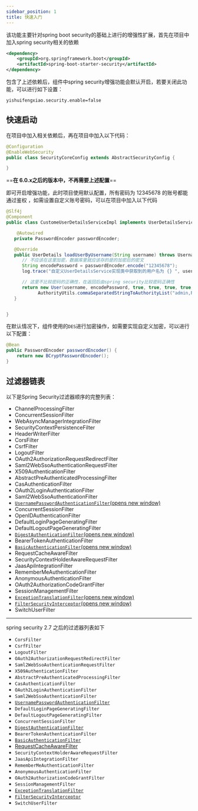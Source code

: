```yaml
---
sidebar_position: 1
title: 快速入门
---
```


该功能主要针对spring boot security的基础上进行的增强性扩展，首先在项目中加入spring security相关的依赖

```xml
<dependency>
    <groupId>org.springframework.boot</groupId>
    <artifactId>spring-boot-starter-security</artifactId>
</dependency>
```

包含了上述依赖后，组件中spring security增强功能会默认开启，若要关闭此功能，可以进行如下设置：

```properties
yishuifengxiao.security.enable=false
```

## 快速启动

在项目中加入相关依赖后，再在项目中加入以下代码：

```java
@Configuration
@EnableWebSecurity
public class SecurityCoreConfig extends AbstractSecurityConfig {

}
```

==**在 6.0.x之后的版本中，不再需要上述配置**==

即可开启增强功能，此时项目使用默认配置，所有密码为 12345678 的账号都能通过鉴权 ，如需设置自定义账号密码，可以在项目中加入以下代码

```java
@Slf4j
@Component
public class CustomeUserDetailsServiceImpl implements UserDetailsService {

    @Autowired
   private PasswordEncoder passwordEncoder;

   @Override
   public UserDetails loadUserByUsername(String username) throws UsernameNotFoundException {
      // 不应该在这里加密，数据库里就应该存的是的加密后的密文
      String encodePassword = passwordEncoder.encode("12345678");
      log.trace("自定义UserDetailsService实现类中获取到的用户名为 {} ", username);

      // 这里不比较密码的正确性，在返回后由spring security比较密码正确性
      return new User(username, encodePassword, true, true, true, true,
            AuthorityUtils.commaSeparatedStringToAuthorityList("admin,ROLE_USER"));
   }


}
```

在默认情况下，组件使用的`DES`进行加密操作，如需要实现自定义加密，可以进行以下配置：

```java
@Bean
public PasswordEncoder passwordEncoder() {
    return new BCryptPasswordEncoder();
}
```

## 过滤器链表

以下是Spring Security过滤器顺序的完整列表：

- ChannelProcessingFilter
- ConcurrentSessionFilter
- WebAsyncManagerIntegrationFilter
- SecurityContextPersistenceFilter
- HeaderWriterFilter
- CorsFilter
- CsrfFilter
- LogoutFilter
- OAuth2AuthorizationRequestRedirectFilter
- Saml2WebSsoAuthenticationRequestFilter
- X509AuthenticationFilter
- AbstractPreAuthenticatedProcessingFilter
- CasAuthenticationFilter
- OAuth2LoginAuthenticationFilter
- Saml2WebSsoAuthenticationFilter
- [`UsernamePasswordAuthenticationFilter`(opens new window)](https://docs.spring.io/spring-security/site/docs/5.3.5.RELEASE/reference/html5/#servlet-authentication-usernamepasswordauthenticationfilter)
- ConcurrentSessionFilter
- OpenIDAuthenticationFilter
- DefaultLoginPageGeneratingFilter
- DefaultLogoutPageGeneratingFilter
- [`DigestAuthenticationFilter`(opens new window)](https://docs.spring.io/spring-security/site/docs/5.3.5.RELEASE/reference/html5/#servlet-authentication-digest)
- BearerTokenAuthenticationFilter
- [`BasicAuthenticationFilter`(opens new window)](https://docs.spring.io/spring-security/site/docs/5.3.5.RELEASE/reference/html5/#servlet-authentication-basic)
- RequestCacheAwareFilter
- SecurityContextHolderAwareRequestFilter
- JaasApiIntegrationFilter
- RememberMeAuthenticationFilter
- AnonymousAuthenticationFilter
- OAuth2AuthorizationCodeGrantFilter
- SessionManagementFilter
- [`ExceptionTranslationFilter`(opens new window)](https://docs.spring.io/spring-security/site/docs/5.3.5.RELEASE/reference/html5/#servlet-exceptiontranslationfilter)
- [`FilterSecurityInterceptor`(opens new window)](https://docs.spring.io/spring-security/site/docs/5.3.5.RELEASE/reference/html5/#servlet-authorization-filtersecurityinterceptor)
- SwitchUserFilter

------

spring security 2.7 之后的过滤器列表如下

- `CorsFilter`
- `CsrfFilter`
- `LogoutFilter`
- `OAuth2AuthorizationRequestRedirectFilter`
- `Saml2WebSsoAuthenticationRequestFilter`
- `X509AuthenticationFilter`
- `AbstractPreAuthenticatedProcessingFilter`
- `CasAuthenticationFilter`
- `OAuth2LoginAuthenticationFilter`
- `Saml2WebSsoAuthenticationFilter`
- [`UsernamePasswordAuthenticationFilter`](https://docs.spring.io/spring-security/reference/servlet/authentication/passwords/form.html#servlet-authentication-usernamepasswordauthenticationfilter)
- `DefaultLoginPageGeneratingFilter`
- `DefaultLogoutPageGeneratingFilter`
- `ConcurrentSessionFilter`
- [`DigestAuthenticationFilter`](https://docs.spring.io/spring-security/reference/servlet/authentication/passwords/digest.html#servlet-authentication-digest)
- `BearerTokenAuthenticationFilter`
- [`BasicAuthenticationFilter`](https://docs.spring.io/spring-security/reference/servlet/authentication/passwords/basic.html#servlet-authentication-basic)
- [RequestCacheAwareFilter](https://docs.spring.io/spring-security/reference/servlet/architecture.html#requestcacheawarefilter)
- `SecurityContextHolderAwareRequestFilter`
- `JaasApiIntegrationFilter`
- `RememberMeAuthenticationFilter`
- `AnonymousAuthenticationFilter`
- `OAuth2AuthorizationCodeGrantFilter`
- `SessionManagementFilter`
- [`ExceptionTranslationFilter`](https://docs.spring.io/spring-security/reference/servlet/architecture.html#servlet-exceptiontranslationfilter)
- [`FilterSecurityInterceptor`](https://docs.spring.io/spring-security/reference/servlet/authorization/authorize-requests.html#servlet-authorization-filtersecurityinterceptor)
- `SwitchUserFilter`